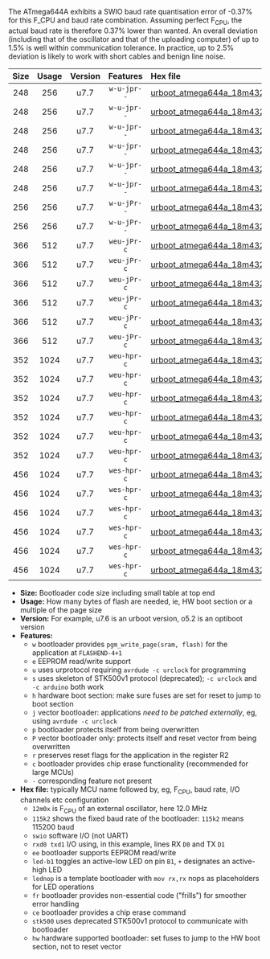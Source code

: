 The ATmega644A exhibits a SWIO baud rate quantisation error of -0.37% for this F_CPU and baud rate combination. Assuming perfect F<sub>CPU</sub>, the actual baud rate is therefore 0.37% lower than wanted. An overall deviation (including that of the oscillator and that of the uploading computer) of up to 1.5% is well within communication tolerance. In practice, up to 2.5% deviation is likely to work with short cables and benign line noise.

|Size|Usage|Version|Features|Hex file|
|:-:|:-:|:-:|:-:|:--|
|248|256|u7.7|`w-u-jpr--`|[urboot_atmega644a_18m432x_+500k0_swio_rxd0_txd1_led+b0.hex](https://raw.githubusercontent.com/stefanrueger/urboot.hex/main/mcus/atmega644a/external_oscillator/fcpu_18m432x/br_+500k0/urboot_atmega644a_18m432x_+500k0_swio_rxd0_txd1_led+b0.hex)|
|248|256|u7.7|`w-u-jpr--`|[urboot_atmega644a_18m432x_+500k0_swio_rxd0_txd1_led+b7.hex](https://raw.githubusercontent.com/stefanrueger/urboot.hex/main/mcus/atmega644a/external_oscillator/fcpu_18m432x/br_+500k0/urboot_atmega644a_18m432x_+500k0_swio_rxd0_txd1_led+b7.hex)|
|248|256|u7.7|`w-u-jpr--`|[urboot_atmega644a_18m432x_+500k0_swio_rxd0_txd1_lednop.hex](https://raw.githubusercontent.com/stefanrueger/urboot.hex/main/mcus/atmega644a/external_oscillator/fcpu_18m432x/br_+500k0/urboot_atmega644a_18m432x_+500k0_swio_rxd0_txd1_lednop.hex)|
|248|256|u7.7|`w-u-jpr--`|[urboot_atmega644a_18m432x_+500k0_swio_rxd2_txd3_led+b0.hex](https://raw.githubusercontent.com/stefanrueger/urboot.hex/main/mcus/atmega644a/external_oscillator/fcpu_18m432x/br_+500k0/urboot_atmega644a_18m432x_+500k0_swio_rxd2_txd3_led+b0.hex)|
|248|256|u7.7|`w-u-jpr--`|[urboot_atmega644a_18m432x_+500k0_swio_rxd2_txd3_led+b7.hex](https://raw.githubusercontent.com/stefanrueger/urboot.hex/main/mcus/atmega644a/external_oscillator/fcpu_18m432x/br_+500k0/urboot_atmega644a_18m432x_+500k0_swio_rxd2_txd3_led+b7.hex)|
|248|256|u7.7|`w-u-jpr--`|[urboot_atmega644a_18m432x_+500k0_swio_rxd2_txd3_lednop.hex](https://raw.githubusercontent.com/stefanrueger/urboot.hex/main/mcus/atmega644a/external_oscillator/fcpu_18m432x/br_+500k0/urboot_atmega644a_18m432x_+500k0_swio_rxd2_txd3_lednop.hex)|
|256|256|u7.7|`w-u-jPr--`|[urboot_atmega644a_18m432x_+500k0_swio_rxd0_txd1.hex](https://raw.githubusercontent.com/stefanrueger/urboot.hex/main/mcus/atmega644a/external_oscillator/fcpu_18m432x/br_+500k0/urboot_atmega644a_18m432x_+500k0_swio_rxd0_txd1.hex)|
|256|256|u7.7|`w-u-jPr--`|[urboot_atmega644a_18m432x_+500k0_swio_rxd2_txd3.hex](https://raw.githubusercontent.com/stefanrueger/urboot.hex/main/mcus/atmega644a/external_oscillator/fcpu_18m432x/br_+500k0/urboot_atmega644a_18m432x_+500k0_swio_rxd2_txd3.hex)|
|366|512|u7.7|`weu-jPr-c`|[urboot_atmega644a_18m432x_+500k0_swio_rxd0_txd1_ee_led+b0_fr_ce.hex](https://raw.githubusercontent.com/stefanrueger/urboot.hex/main/mcus/atmega644a/external_oscillator/fcpu_18m432x/br_+500k0/urboot_atmega644a_18m432x_+500k0_swio_rxd0_txd1_ee_led+b0_fr_ce.hex)|
|366|512|u7.7|`weu-jPr-c`|[urboot_atmega644a_18m432x_+500k0_swio_rxd0_txd1_ee_led+b7_fr_ce.hex](https://raw.githubusercontent.com/stefanrueger/urboot.hex/main/mcus/atmega644a/external_oscillator/fcpu_18m432x/br_+500k0/urboot_atmega644a_18m432x_+500k0_swio_rxd0_txd1_ee_led+b7_fr_ce.hex)|
|366|512|u7.7|`weu-jPr-c`|[urboot_atmega644a_18m432x_+500k0_swio_rxd0_txd1_ee_lednop_fr_ce.hex](https://raw.githubusercontent.com/stefanrueger/urboot.hex/main/mcus/atmega644a/external_oscillator/fcpu_18m432x/br_+500k0/urboot_atmega644a_18m432x_+500k0_swio_rxd0_txd1_ee_lednop_fr_ce.hex)|
|366|512|u7.7|`weu-jPr-c`|[urboot_atmega644a_18m432x_+500k0_swio_rxd2_txd3_ee_led+b0_fr_ce.hex](https://raw.githubusercontent.com/stefanrueger/urboot.hex/main/mcus/atmega644a/external_oscillator/fcpu_18m432x/br_+500k0/urboot_atmega644a_18m432x_+500k0_swio_rxd2_txd3_ee_led+b0_fr_ce.hex)|
|366|512|u7.7|`weu-jPr-c`|[urboot_atmega644a_18m432x_+500k0_swio_rxd2_txd3_ee_led+b7_fr_ce.hex](https://raw.githubusercontent.com/stefanrueger/urboot.hex/main/mcus/atmega644a/external_oscillator/fcpu_18m432x/br_+500k0/urboot_atmega644a_18m432x_+500k0_swio_rxd2_txd3_ee_led+b7_fr_ce.hex)|
|366|512|u7.7|`weu-jPr-c`|[urboot_atmega644a_18m432x_+500k0_swio_rxd2_txd3_ee_lednop_fr_ce.hex](https://raw.githubusercontent.com/stefanrueger/urboot.hex/main/mcus/atmega644a/external_oscillator/fcpu_18m432x/br_+500k0/urboot_atmega644a_18m432x_+500k0_swio_rxd2_txd3_ee_lednop_fr_ce.hex)|
|352|1024|u7.7|`weu-hpr-c`|[urboot_atmega644a_18m432x_+500k0_swio_rxd0_txd1_ee_led+b0_fr_ce_hw.hex](https://raw.githubusercontent.com/stefanrueger/urboot.hex/main/mcus/atmega644a/external_oscillator/fcpu_18m432x/br_+500k0/urboot_atmega644a_18m432x_+500k0_swio_rxd0_txd1_ee_led+b0_fr_ce_hw.hex)|
|352|1024|u7.7|`weu-hpr-c`|[urboot_atmega644a_18m432x_+500k0_swio_rxd0_txd1_ee_led+b7_fr_ce_hw.hex](https://raw.githubusercontent.com/stefanrueger/urboot.hex/main/mcus/atmega644a/external_oscillator/fcpu_18m432x/br_+500k0/urboot_atmega644a_18m432x_+500k0_swio_rxd0_txd1_ee_led+b7_fr_ce_hw.hex)|
|352|1024|u7.7|`weu-hpr-c`|[urboot_atmega644a_18m432x_+500k0_swio_rxd0_txd1_ee_lednop_fr_ce_hw.hex](https://raw.githubusercontent.com/stefanrueger/urboot.hex/main/mcus/atmega644a/external_oscillator/fcpu_18m432x/br_+500k0/urboot_atmega644a_18m432x_+500k0_swio_rxd0_txd1_ee_lednop_fr_ce_hw.hex)|
|352|1024|u7.7|`weu-hpr-c`|[urboot_atmega644a_18m432x_+500k0_swio_rxd2_txd3_ee_led+b0_fr_ce_hw.hex](https://raw.githubusercontent.com/stefanrueger/urboot.hex/main/mcus/atmega644a/external_oscillator/fcpu_18m432x/br_+500k0/urboot_atmega644a_18m432x_+500k0_swio_rxd2_txd3_ee_led+b0_fr_ce_hw.hex)|
|352|1024|u7.7|`weu-hpr-c`|[urboot_atmega644a_18m432x_+500k0_swio_rxd2_txd3_ee_led+b7_fr_ce_hw.hex](https://raw.githubusercontent.com/stefanrueger/urboot.hex/main/mcus/atmega644a/external_oscillator/fcpu_18m432x/br_+500k0/urboot_atmega644a_18m432x_+500k0_swio_rxd2_txd3_ee_led+b7_fr_ce_hw.hex)|
|352|1024|u7.7|`weu-hpr-c`|[urboot_atmega644a_18m432x_+500k0_swio_rxd2_txd3_ee_lednop_fr_ce_hw.hex](https://raw.githubusercontent.com/stefanrueger/urboot.hex/main/mcus/atmega644a/external_oscillator/fcpu_18m432x/br_+500k0/urboot_atmega644a_18m432x_+500k0_swio_rxd2_txd3_ee_lednop_fr_ce_hw.hex)|
|456|1024|u7.7|`wes-hpr-c`|[urboot_atmega644a_18m432x_+500k0_swio_rxd0_txd1_ee_led+b0_fr_ce_stk500_hw.hex](https://raw.githubusercontent.com/stefanrueger/urboot.hex/main/mcus/atmega644a/external_oscillator/fcpu_18m432x/br_+500k0/urboot_atmega644a_18m432x_+500k0_swio_rxd0_txd1_ee_led+b0_fr_ce_stk500_hw.hex)|
|456|1024|u7.7|`wes-hpr-c`|[urboot_atmega644a_18m432x_+500k0_swio_rxd0_txd1_ee_led+b7_fr_ce_stk500_hw.hex](https://raw.githubusercontent.com/stefanrueger/urboot.hex/main/mcus/atmega644a/external_oscillator/fcpu_18m432x/br_+500k0/urboot_atmega644a_18m432x_+500k0_swio_rxd0_txd1_ee_led+b7_fr_ce_stk500_hw.hex)|
|456|1024|u7.7|`wes-hpr-c`|[urboot_atmega644a_18m432x_+500k0_swio_rxd0_txd1_ee_lednop_fr_ce_stk500_hw.hex](https://raw.githubusercontent.com/stefanrueger/urboot.hex/main/mcus/atmega644a/external_oscillator/fcpu_18m432x/br_+500k0/urboot_atmega644a_18m432x_+500k0_swio_rxd0_txd1_ee_lednop_fr_ce_stk500_hw.hex)|
|456|1024|u7.7|`wes-hpr-c`|[urboot_atmega644a_18m432x_+500k0_swio_rxd2_txd3_ee_led+b0_fr_ce_stk500_hw.hex](https://raw.githubusercontent.com/stefanrueger/urboot.hex/main/mcus/atmega644a/external_oscillator/fcpu_18m432x/br_+500k0/urboot_atmega644a_18m432x_+500k0_swio_rxd2_txd3_ee_led+b0_fr_ce_stk500_hw.hex)|
|456|1024|u7.7|`wes-hpr-c`|[urboot_atmega644a_18m432x_+500k0_swio_rxd2_txd3_ee_led+b7_fr_ce_stk500_hw.hex](https://raw.githubusercontent.com/stefanrueger/urboot.hex/main/mcus/atmega644a/external_oscillator/fcpu_18m432x/br_+500k0/urboot_atmega644a_18m432x_+500k0_swio_rxd2_txd3_ee_led+b7_fr_ce_stk500_hw.hex)|
|456|1024|u7.7|`wes-hpr-c`|[urboot_atmega644a_18m432x_+500k0_swio_rxd2_txd3_ee_lednop_fr_ce_stk500_hw.hex](https://raw.githubusercontent.com/stefanrueger/urboot.hex/main/mcus/atmega644a/external_oscillator/fcpu_18m432x/br_+500k0/urboot_atmega644a_18m432x_+500k0_swio_rxd2_txd3_ee_lednop_fr_ce_stk500_hw.hex)|

- **Size:** Bootloader code size including small table at top end
- **Usage:** How many bytes of flash are needed, ie, HW boot section or a multiple of the page size
- **Version:** For example, u7.6 is an urboot version, o5.2 is an optiboot version
- **Features:**
  + `w` bootloader provides `pgm_write_page(sram, flash)` for the application at `FLASHEND-4+1`
  + `e` EEPROM read/write support
  + `u` uses urprotocol requiring `avrdude -c urclock` for programming
  + `s` uses skeleton of STK500v1 protocol (deprecated); `-c urclock` and `-c arduino` both work
  + `h` hardware boot section: make sure fuses are set for reset to jump to boot section
  + `j` vector bootloader: applications *need to be patched externally*, eg, using `avrdude -c urclock`
  + `p` bootloader protects itself from being overwritten
  + `P` vector bootloader only: protects itself and reset vector from being overwritten
  + `r` preserves reset flags for the application in the register R2
  + `c` bootloader provides chip erase functionality (recommended for large MCUs)
  + `-` corresponding feature not present
- **Hex file:** typically MCU name followed by, eg, F<sub>CPU</sub>, baud rate, I/O channels etc configuration
  + `12m0x` is F<sub>CPU</sub> of an external oscillator, here 12.0 MHz
  + `115k2` shows the fixed baud rate of the bootloader: `115k2` means 115200 baud
  + `swio` software I/O (not UART)
  + `rxd0 txd1` I/O using, in this example, lines RX `D0` and TX `D1`
  + `ee` bootloader supports EEPROM read/write
  + `led-b1` toggles an active-low LED on pin `B1`, `+` designates an active-high LED
  + `lednop` is a template bootloader with `mov rx,rx` nops as placeholders for LED operations
  + `fr` bootloader provides non-essential code ("frills") for smoother error handling
  + `ce` bootloader provides a chip erase command
  + `stk500` uses deprecated STK500v1 protocol to communicate with bootloader
  + `hw` hardware supported bootloader: set fuses to jump to the HW boot section, not to reset vector
